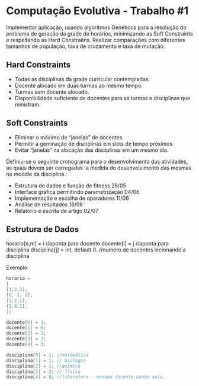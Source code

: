Computação Evolutiva - Trabalho #1
=========

Implementar aplicação, usando algoritmos Genéticos para
a resolução do problema de geração da grade de
horários, minimizando as Soft Constraints e respeitando
as Hard Constraitns. Realizar comparações com
diferentes tamanhos de população, taxa de cruzamento e
taxa de mutação.

Hard Constraints
--------
* Todas as disciplinas da grade curricular contempladas.
* Docente alocado em duas turmas ao mesmo tempo.
* Turmas sem docente alocado.
* Disponibilidade suficiente de docentes para as turmas e
disciplinas que ministram.

Soft Constraints
--------
* Eliminar o máximo de “janelas” de docentes.
* Permitir a geminação de disciplinas em slots de tempo próximos.
* Evitar “janelas” na alocação das disciplinas em um mesmo dia.

Definiu-se o seguinte cronograma para o desenvolvimento das atividades, as quais devem ser carregadas 'a medida do desenvolvimento das mesmas no moodle da disciplina :

* Estrutura de dados e função de fitness 28/05
* Interface gráfica permitindo parametrização 04/06
* Implementação e escolha de operadores 11/06
* Análise de resultados 18/06
* Relatório e escrita de artigo 02/07

Estrutura de Dados
------
horario[n,m] = i //aponta para docente
docente[i] = j //aponta para disciplina
disciplina[j] = int, default 0. //numero de docentes lecionando a disciplina

Exemplo:
```c
horario = 
[
[1,2,3], 
[0, 1, 2],
[1,2,1],
[3,4,1],
];

docente[0] = 1;
docente[1] = 0;
docente[2] = 3;
docente[3] = 2;
docente[4] = 3;

disciplina[0] = 1; //matemática
disciplina[1] = 1; // biologia
disciplina[2] = 1; //química
disciplina[3] = 2; // física
disciplina[4] = 0; //literatura - nenhum docente dando aula.
```
